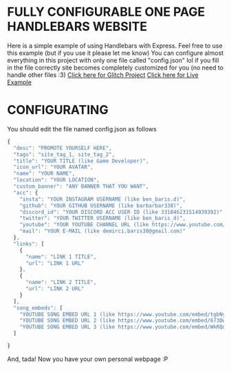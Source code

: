 # FULLY CONFIGURABLE ONE PAGE HANDLEBARS WEBSITE

Here is a simple example of using Handlebars with Express. Feel free to use this example (but if you use it please let me know)
You can configure almost everything in this project with only one file called "config.json" lol
if you fill in the file correctly site becomes completely customized for you (no need to handle other files :3)
[Click here for Glitch Project](https://glitch.com/~fully-configurable-webpage)
[Click here for Live Example](https://example.is-my.fun/)

# CONFIGURATING

You should edit the file named config.json as follows
```js
{
  "desc": "PROMOTE YOURSELF HERE",
  "tags": "site_tag_1, site_tag_2",
  "title": "YOUR TITLE (like Game Developer)",
  "icon_url": "YOUR AVATAR",
  "name": "YOUR NAME",
  "location": "YOUR LOCATION",
  "custom_banner": "ANY BANNER THAT YOU WANT",
  "acc": {
    "insta": "YOUR INSTAGRAM USERNAME (like ben_baris.d)",
    "github": "YOUR GITHUB USERNAME (like barbarbar338)",
    "discord_id": "YOUR DISCORD ACC USER ID (like 331846231514939392)",
    "twitter": "YOUR TWITTER USERNAME (like ben_baris_d)",
    "youtube": "YOUR YOUTUBE CHANNEL URL (like https://www.youtube.com/ProjectHammer)",
    "mail": "YOUR E-MAIL (like demirci.baris38@gmail.com)"
  },
  "links": [
    {
      "name": "LINK 1 TITLE",
      "url": "LINK 1 URL"
    },
    {
      "name": "LINK 2 TITLE",
      "url": "LINK 2 URL"
    }
  ],
  "song_embeds": [
    "YOUTUBE SONG EMBED URL 1 (like https://www.youtube.com/embed/tgbNymZ7vqY)",
    "YOUTUBE SONG EMBED URL 2 (like https://www.youtube.com/embed/673DwzEmBAY)",
    "YOUTUBE SONG EMBED URL 3 (like https://www.youtube.com/embed/WkRQduFN4qA)"
  ]

}
```
And, tada! Now you have your own personal webpage :P
